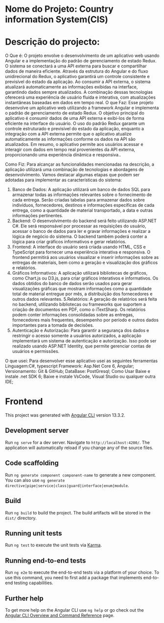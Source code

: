 # Nome do Projeto: Country information System(CIS)

# Descrição do projecto:

O Que é:  O projeto envolve o desenvolvimento de um aplicativo web usando Angular e a implementação do padrão de gerenciamento de estado Redux. O sistema se conectará a uma API externa para buscar e compartilhar dados de maneira eficiente. Através da estrutura do Angular e do fluxo unidirecional do Redux, o aplicativo garantirá um controle consistente e previsível do estado da aplicação. Ao consumir a API externa, o sistema atualizará automaticamente as informações exibidas na interface, garantindo dados sempre atualizados. A combinação dessas tecnologias oferecerá uma experiência de usuário fluida e interativa, com atualizações instantâneas baseadas em dados em tempo real.
O que Faz: Esse projeto desenvolve um aplicativo web utilizando a framework Angular e implementa o padrão de gerenciamento de estado Redux. O objetivo principal do aplicativo é consumir dados de uma API externa e exibi-los de forma eficiente na interface do usuário. O uso do padrão Redux garante um controle estruturado e previsível do estado da aplicação, enquanto a integração com a API externa permite que o aplicativo atualize automaticamente as informações conforme os dados na API são atualizados. Em resumo, o aplicativo permite aos usuários acessar e interagir com dados em tempo real provenientes da API externa, proporcionando uma experiência dinâmica e responsiva..

Como Fiz: Para alcançar as funcionalidades mencionadas na descrição, a aplicação utilizará uma combinação de tecnologias e abordagens de desenvolvimento. Vamos destacar algumas etapas que podem ser adotadas para implementar as características do sistema:
1. Banco de Dados: A aplicação utilizará um banco de dados SQL para armazenar todas as informações relevantes sobre o fornecimento de cada entrega. Serão criadas tabelas para armazenar dados sobre indivíduos, fornecedores, destinos e informações específicas de cada entrega, como a quantidade de material transportado, a data e outras informações pertinentes.
2. Backend: O desenvolvimento do backend será feito utilizando ASP.NET C#. Ele será responsável por processar as requisições do usuário, acessar o banco de dados para ler e gravar informações e realizar a lógica de negócio do sistema. O backend também poderá conter a lógica para criar gráficos informativos e gerar relatórios.
3. Frontend: A interface do usuário será criada usando HTML, CSS e TypeScript para fornecer uma experiência interativa e responsiva. O frontend permitirá aos usuários visualizar e inserir informações sobre as entregas de materiais, bem como a geração e visualização dos gráficos e relatórios.
4. Gráficos Informativos: A aplicação utilizará bibliotecas de gráficos, como Chart.js ou D3.js, para criar gráficos interativos e informativos. Os dados obtidos do banco de dados serão usados para gerar visualizações gráficas que mostram informações como a quantidade total de material entregue por mês, a distribuição dos fornecedores e outros dados relevantes.
5.Relatórios: A geração de relatórios será feita no backend, utilizando bibliotecas ou frameworks que suportem a criação de documentos em PDF, como o iTextSharp. Os relatórios podem conter informações consolidadas sobre as entregas, fornecedores mais frequentes, desempenho por período e outros dados importantes para a tomada de decisões.
6. Autenticação e Autorização: Para garantir a segurança dos dados e restringir o acesso somente a usuários autorizados, a aplicação implementará um sistema de autenticação e autorização. Isso pode ser realizado usando ASP.NET Identity, que permite gerenciar contas de usuários e permissões.

O que usei:
Para desenvolver esse aplicativo usei as seguintes ferramentas 
Linguagem:C#, typescript
Framework: Asp.Net Core 6, Angular;
Versionamento: Git & GitHub;
DataBase: PostGresql;
Como Usar 
Baixe e instale .net SDK 6;
Baixe e instale VsCode, Visual Studio ou qualquer outra IDE;

# Frontend

This project was generated with [Angular CLI](https://github.com/angular/angular-cli) version 13.3.2.

## Development server

Run `ng serve` for a dev server. Navigate to `http://localhost:4200/`. The application will automatically reload if you
change any of the source files.

## Code scaffolding

Run `ng generate component component-name` to generate a new component. You can also
use `ng generate directive|pipe|service|class|guard|interface|enum|module`.

## Build

Run `ng build` to build the project. The build artifacts will be stored in the `dist/` directory.

## Running unit tests

Run `ng test` to execute the unit tests via [Karma](https://karma-runner.github.io).

## Running end-to-end tests

Run `ng e2e` to execute the end-to-end tests via a platform of your choice. To use this command, you need to first add a
package that implements end-to-end testing capabilities.

## Further help

To get more help on the Angular CLI use `ng help` or go check out
the [Angular CLI Overview and Command Reference](https://angular.io/cli) page.
